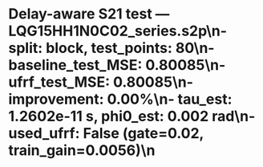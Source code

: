 # Delay-aware S21 test — LQG15HH1N0C02_series.s2p\n- split: block, test_points: 80\n- baseline_test_MSE: 0.80085\n- ufrf_test_MSE: 0.80085\n- improvement: 0.00%\n- tau_est: 1.2602e-11 s, phi0_est: 0.002 rad\n- used_ufrf: False (gate=0.02, train_gain=0.0056)\n